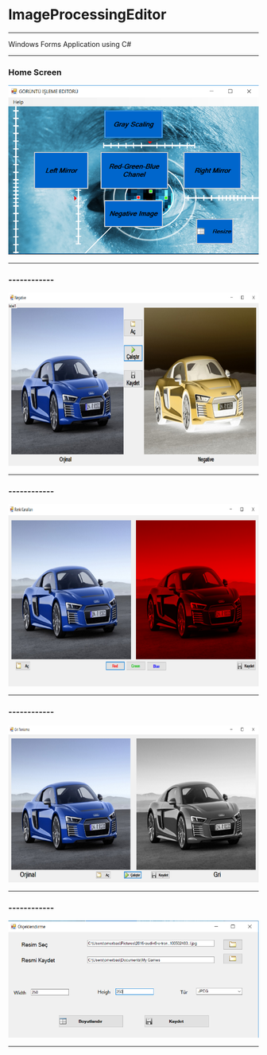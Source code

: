 # ImageProcessingEditor
 <hr>
 Windows Forms Application using C#
 <hr>
 
  <b><h3>Home Screen</b></h3> 
![header image](https://github.com/omerfbas/ImageProcessingEditor/blob/master/Images/1Menu.png)

 <hr>

 <b><h3>------------</b></h3> 
![header image](https://github.com/omerfbas/ImageProcessingEditor/blob/master/Images/2NegativeImage.png)

 <hr>

 <b><h3>------------</b></h3> 
![header image](https://github.com/omerfbas/ImageProcessingEditor/blob/master/Images/3RGBChannel.png)

 <hr>
 
 <b><h3>------------</b></h3> 
![header image](https://github.com/omerfbas/ImageProcessingEditor/blob/master/Images/4GrayScaling.png)

 <hr>
 
 <b><h3>------------</b></h3> 
![header image](https://github.com/omerfbas/ImageProcessingEditor/blob/master/Images/5DigitalResize.png)

 <hr>
